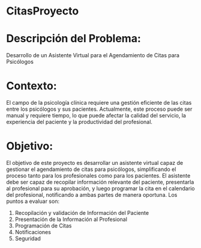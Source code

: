 
# CitasProyecto

# Descripción del Problema:

Desarrollo de un Asistente Virtual para el Agendamiento de
Citas para Psicólogos

# Contexto:

El campo de la psicología clínica requiere una gestión eficiente de las citas entre los
psicólogos y sus pacientes. Actualmente, este proceso puede ser manual y requiere tiempo,
lo que puede afectar la calidad del servicio, la experiencia del paciente y la productividad del
profesional.

# Objetivo:

El objetivo de este proyecto es desarrollar un asistente virtual capaz de gestionar el
agendamiento de citas para psicólogos, simplificando el proceso tanto para los
profesionales como para los pacientes. El asistente debe ser capaz de recopilar información
relevante del paciente, presentarla al profesional para su aprobación, y luego programar la
cita en el calendario del profesional, notificando a ambas partes de manera oportuna. Los
puntos a evaluar son:
1. Recopilación y validación de Información del Paciente
2. Presentación de la Información al Profesional
3. Programación de Citas
4. Notificaciones
5. Seguridad
